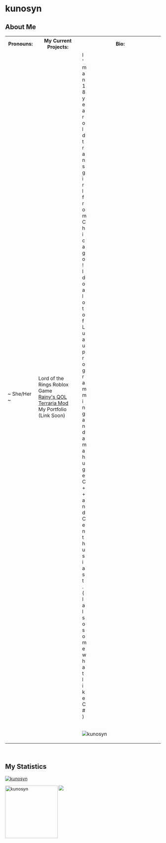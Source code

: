 # kunosyn

## About Me
<table>
  <tr>
    <th>Pronouns:</th>
    <th>My Current Projects:</th>
    <th>Bio:</th>
  </tr>
  <tr>
    <td>~ She/Her ~</td>
    <td>Lord of the Rings Roblox Game<br><a href="https://github.com/kunosyn/RainysQOL">Rainy's QOL Terraria Mod</a><br>My Portfolio (Link Soon)</td>
    <td>
      <div style="width:1%">I'm an 18 year old trans girl from Chicago!<br>I do a lot of Luau programming and am a huge C++ and C enthusiast.<br>(I also somewhat like C#)</div>
      <br/>
      <p align="left"> <img src="https://komarev.com/ghpvc/?username=kunosyn&label=Profile%20views&color=0e75b6&style=flat" alt="kunosyn"/> </p>
    </td>
  </tr>
</table>

<br>

## My Statistics
<p align="left"> <a href="https://github.com/ryo-ma/github-profile-trophy"><img src="https://github-profile-trophy.vercel.app/?username=kunosyn&theme=discord&margin-w=15&margin-h=15&column=7" alt="kunosyn" /></a> </p>

<div>
   <img height="170" align="left" src="https://github-readme-stats.vercel.app/api?username=kunosyn&count_private=true&include_all_commits=true&theme=onedark" alt="kunosyn" />
   <img src="https://github-readme-stats.vercel.app/api/top-langs/?username=kunosyn&layout=compact&theme=onedark&langs_count=15" />
</div>
